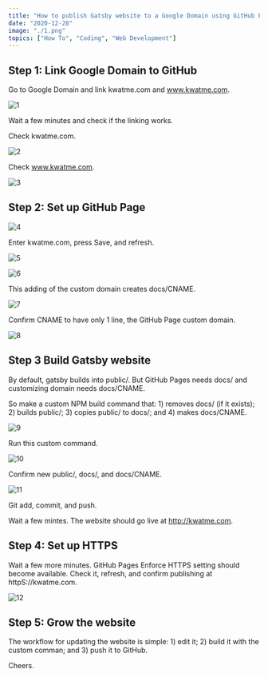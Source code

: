 ```yaml
---
title: "How to publish Gatsby website to a Google Domain using GitHub Pages"
date: "2020-12-28"
image: "./1.png"
topics: ["How To", "Coding", "Web Development"]
---
```


## Step 1: Link Google Domain to GitHub

Go to Google Domain and link kwatme.com and www.kwatme.com.

![1](1.png)

Wait a few minutes and check if the linking works.

Check kwatme.com.

![2](2.png)

Check www.kwatme.com.

![3](3.png)

## Step 2: Set up GitHub Page

![4](4.png)

Enter kwatme.com, press Save, and refresh.

![5](5.png)

![6](6.png)

This adding of the custom domain creates docs/CNAME.

![7](7.png)

Confirm CNAME to have only 1 line, the GitHub Page custom domain.

![8](8.png)

## Step 3 Build Gatsby website

By default, gatsby builds into public/. But GitHub Pages needs docs/ and customizing domain needs docs/CNAME.

So make a custom NPM build command that: 1) removes docs/ (if it exists); 2) builds public/; 3) copies public/ to docs/; and 4) makes docs/CNAME.

![9](9.png)

Run this custom command.

![10](10.png)

Confirm new public/, docs/, and docs/CNAME.

![11](11.png)

Git add, commit, and push.

Wait a few mintes. The website should go live at http://kwatme.com.

## Step 4: Set up HTTPS

Wait a few more minutes. GitHub Pages Enforce HTTPS setting should become available.
Check it, refresh, and confirm publishing at httpS://kwatme.com.

![12](12.png)

## Step 5: Grow the website

The workflow for updating the website is simple: 1) edit it; 2) build it with the custom comman; and 3) push it to GitHub.

Cheers.
